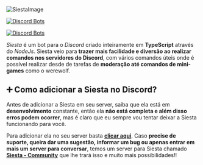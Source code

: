 
![SiestaImage](https://i.imgur.com/u7wSqyr.png)

[![Discord Bots](https://top.gg/api/widget/status/966064596328792084.svg)](https://top.gg/bot/754548334328283137)

[![Discord Bots](https://top.gg/api/widget/966064596328792084.svg)](https://top.gg/bot/966064596328792084)

*Siesta* é um bot para o *Discord* criado inteiramente em **TypeScript** através do *NodeJs*. Siesta veio para **trazer mais facilidade e diversão ao realizar comandos nos servidores do Discord**, com vários comandos úteis onde é possível realizar desde de tarefas de **moderação até comandos de mini-games** como o werewolf.

##  ➕ Como adicionar a Siesta no Discord?

Antes de adicionar a Siesta em seu server, saiba que ela está em **desenvolvimento** constante, então ela **não está completa e além disso erros podem ocorrer**, mas é claro que eu sempre vou tentar deixar a Siesta funcionando para você.

Para adicionar ela no seu server basta **[clicar aqui](https://discord.com/api/oauth2/authorize?client_id=966064596328792084&permissions=1532498934903&scope=applications.commands%20bot)**. Caso **precise de suporte, queira dar uma sugestão, informar um bug ou apenas entrar em mais um server para conversar**, temos um server para Siesta chamado **[Siesta - Community](https://discord.gg/ku84Gmt6hZ)** que lhe trará isso e muito mais possibilidades!!
